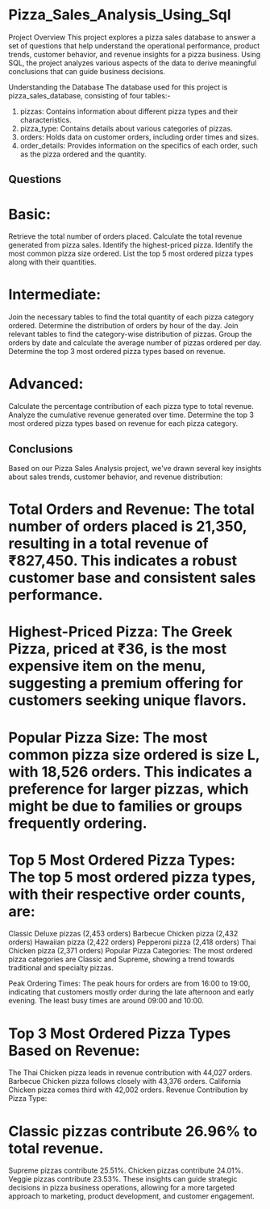 # Pizza_Sales_Analysis_Using_Sql
Project Overview
This project explores a pizza sales database to answer a set of questions that help understand the operational performance, product trends, customer behavior, and revenue insights for a pizza business. Using SQL, the project analyzes various aspects of the data to derive meaningful conclusions that can guide business decisions.


Understanding the Database
 The database used for this project is pizza_sales_database, consisting of four tables:-
1. pizzas: Contains information about different pizza types and their characteristics.
2. pizza_type: Contains details about various categories of pizzas.
3. orders: Holds data on customer orders, including order times and sizes.
4. order_details: Provides information on the specifics of each order, such as the pizza ordered and the quantity.

## Questions
# Basic:
Retrieve the total number of orders placed.
Calculate the total revenue generated from pizza sales.
Identify the highest-priced pizza.
Identify the most common pizza size ordered.
List the top 5 most ordered pizza types along with their quantities.
# Intermediate:
Join the necessary tables to find the total quantity of each pizza category ordered.
Determine the distribution of orders by hour of the day.
Join relevant tables to find the category-wise distribution of pizzas.
Group the orders by date and calculate the average number of pizzas ordered per day.
Determine the top 3 most ordered pizza types based on revenue.
# Advanced:
Calculate the percentage contribution of each pizza type to total revenue.
Analyze the cumulative revenue generated over time.
Determine the top 3 most ordered pizza types based on revenue for each pizza category.
## Conclusions
Based on our Pizza Sales Analysis project, we've drawn several key insights about sales trends, customer behavior, and revenue distribution:

# Total Orders and Revenue: The total number of orders placed is 21,350, resulting in a total revenue of ₹827,450. This indicates a robust customer base and consistent sales performance.

# Highest-Priced Pizza: The Greek Pizza, priced at ₹36, is the most expensive item on the menu, suggesting a premium offering for customers seeking unique flavors.

# Popular Pizza Size: The most common pizza size ordered is size L, with 18,526 orders. This indicates a preference for larger pizzas, which might be due to families or groups frequently ordering.

# Top 5 Most Ordered Pizza Types: The top 5 most ordered pizza types, with their respective order counts, are:

Classic Deluxe pizzas (2,453 orders)
Barbecue Chicken pizza (2,432 orders)
Hawaiian pizza (2,422 orders)
Pepperoni pizza (2,418 orders)
Thai Chicken pizza (2,371 orders)
Popular Pizza Categories: The most ordered pizza categories are Classic and Supreme, showing a trend towards traditional and specialty pizzas.

Peak Ordering Times: The peak hours for orders are from 16:00 to 19:00, indicating that customers mostly order during the late afternoon and early evening. The least busy times are around 09:00 and 10:00.

# Top 3 Most Ordered Pizza Types Based on Revenue:

The Thai Chicken pizza leads in revenue contribution with 44,027 orders.
Barbecue Chicken pizza follows closely with 43,376 orders.
California Chicken pizza comes third with 42,002 orders.
Revenue Contribution by Pizza Type:

# Classic pizzas contribute 26.96% to total revenue.
Supreme pizzas contribute 25.51%.
Chicken pizzas contribute 24.01%.
Veggie pizzas contribute 23.53%.
These insights can guide strategic decisions in pizza business operations, allowing for a more targeted approach to marketing, product development, and customer engagement.
